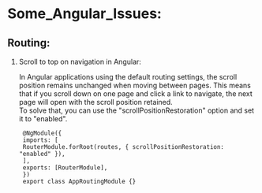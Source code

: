 # Some_Angular_Issues:

## Routing:
1) Scroll to top on navigation in Angular:

    In Angular applications using the default routing settings, the scroll position remains unchanged when moving between pages. This means that if you scroll down on one page and click a link to navigate, the next page will open with the scroll position retained.
   <br>
    To solve that, you can use the "scrollPositionRestoration" option and set it to "enabled".

        @NgModule({
        imports: [
        RouterModule.forRoot(routes, { scrollPositionRestoration: "enabled" }),
        ],
        exports: [RouterModule],
        })
        export class AppRoutingModule {}
